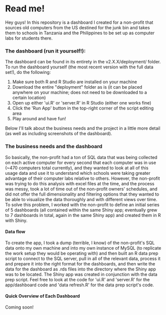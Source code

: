# Read me!
Hey guys! In this repository is a dashboard I created for a non-profit that sources old computers from the US destined for the junk bin and takes them to schools in Tanzania and the Philippines to be set up as computer labs for students there.

### The dashboard (run it yourself!):
The dashboard can be found in its entirety in the v2.X.X/deployment/ folder. To run the dashboard yourself (the most recent version with the full data set!), do the following:
1) Make sure both R and R Studio are installed on your machine
2) Download the entire "deployment" folder as is (it can be placed anywhere on your machine; does not need to be downloaded to a certain location)
3) Open up either 'ui.R' or 'server.R' in R Studio (either one works fine)
4) Click the 'Run App' button in the top-right corner of the script editing area
5) Play around and have fun!

Below I'll talk about the business needs and the project in a little more detail (as well as including screenshots of the dashboard).

### The business needs and the dashboard
So basically, the non-profit had a ton of SQL data that was being collected on each active computer for every second that each computer was in use (~470 computers total currently), and they wanted to look at all of this usage data and use it to understand which schools were taking greater advantage of their computer labs relative to others. However, the non-profit was trying to do this analysis with excel files at the time, and the process was messy, took a lot of time out of the non-profit owners' schedules, and did not offer the full dimensionality and filtering options that they wanted to be able to visualize the data thoroughly and with different views over time. To solve this problem, I worked with the non-profit to define an initial series of 5 dashboards (all contained within the same Shiny app; eventually grew to 7 dashboards in total, again in the same Shiny app) and created them in R with Shiny.

#### Data flow
To create the app, I took a dump (terrible, I know) of the non-profit's SQL data onto my own machine and into my own instance of MySQL (to replicate the work setup they would be operating with) and then built an R data prep script to connect to the SQL server, pull in all of the relevant data, process it and prepare it into the right format for the dashboards, and then write the data for the dashboard as .rds files into the directory where the Shiny app was to be located. The Shiny app was created in conjunction with the data prep script. Feel free to look at the code for 'ui.R' and 'server.R' for the app/dashboard code and 'data refresh.R' for the data prep script's code.

#### Quick Overview of Each Dashboard
Coming soon!
